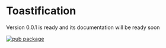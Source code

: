 # Toastification

Version 0.0.1 is ready and its documentation will be ready soon

[![pub package](https://img.shields.io/pub/v/toastification?color=blue&style=plastic)](https://pub.dartlang.org/packages/toastification)
